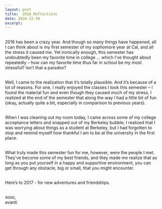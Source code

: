 ```yaml
---
layout: post
title:  2016 Reflections
date: 2016-12-30
excerpt: 
---
```


<p class="paragraph"> 
<br>
2016 has been a crazy year. And though so many things have happened, all I can think about is my first semester of my sophomore year at Cal, and all the stress it caused me. Yet ironically enough, this semester has undoubtedly been my favorite time in college … which I’ve thought about repeatedly – how can my favorite time thus far in school be my most stressful? Isn’t that a paradox? <br><br>

Well, I came to the realization that it’s totally plausible. And it’s because of a lot of reasons. For one, I really enjoyed the classes I took this semester – I found the material fun and even though they caused much of my stress, I realized at the end of the semester that along the way I had a little bit of fun (okay, actually quite a bit, especially in comparison to previous years). <br><br>

When I was cleaning out my room today, I came across some of my college acceptance letters and snapped out of my Berkeley bubble; I realized that I was worrying about things as a student at Berkeley, but I had forgotten to stop and remind myself how thankful I am to be at the university in the first place. <br><br>

What truly made this semester fun for me, however, were the people I met. They’ve become some of my best friends, and they made me realize that as long as you put yourself in a happy and supportive environment, you can get through any obstacle, big or small, that you might encounter. <br><br>

Here’s to 2017 - for new adventures and friendships. <br><br>

xoxo, <br>
avanti 

